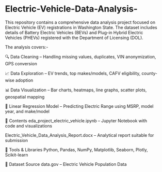 # Electric-Vehicle-Data-Analysis-
This repository contains a comprehensive data analysis project focused on Electric Vehicle (EV) registrations in Washington State. The dataset includes details of Battery Electric Vehicles (BEVs) and Plug-in Hybrid Electric Vehicles (PHEVs) registered with the Department of Licensing (DOL).

The analysis covers:-

🔍 Data Cleaning – Handling missing values, duplicates, VIN anonymization, GPS conversion

📈 Data Exploration – EV trends, top makes/models, CAFV eligibility, county-wise adoption

📊 Data Visualization – Bar charts, heatmaps, line graphs, scatter plots, geospatial mapping

🤖 Linear Regression Model – Predicting Electric Range using MSRP, model year, and make/model

📁 Contents
eda_project_electric_vehicle.ipynb – Jupyter Notebook with code and visualizations

Electric_Vehicle_Data_Analysis_Report.docx – Analytical report suitable for submission

📌 Tools & Libraries
Python, Pandas, NumPy, Matplotlib, Seaborn, Plotly, Scikit-learn

📎 Dataset Source
data.gov – Electric Vehicle Population Data

